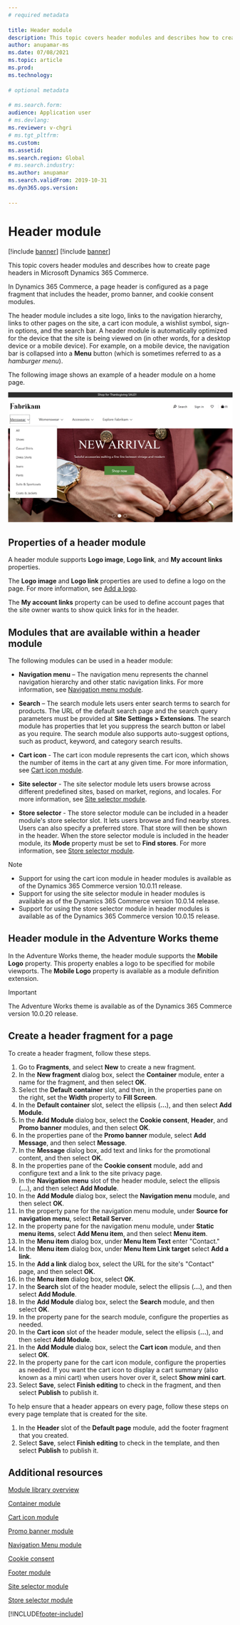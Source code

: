 ```yaml
---
# required metadata

title: Header module
description: This topic covers header modules and describes how to create page headers in Microsoft Dynamics 365 Commerce.
author: anupamar-ms
ms.date: 07/08/2021
ms.topic: article
ms.prod: 
ms.technology: 

# optional metadata

# ms.search.form: 
audience: Application user
# ms.devlang: 
ms.reviewer: v-chgri
# ms.tgt_pltfrm: 
ms.custom: 
ms.assetid: 
ms.search.region: Global
# ms.search.industry: 
ms.author: anupamar
ms.search.validFrom: 2019-10-31
ms.dyn365.ops.version: 

---
```


# Header module

[!include [banner](includes/banner.md)]
[!include [banner](includes/preview-banner.md)]

This topic covers header modules and describes how to create page headers in Microsoft Dynamics 365 Commerce.

In Dynamics 365 Commerce, a page header is configured as a page fragment that includes the header, promo banner, and cookie consent modules. 

The header module includes a site logo, links to the navigation hierarchy, links to other pages on the site, a cart icon module, a wishlist symbol, sign-in options, and the search bar. A header module is automatically optimized for the device that the site is being viewed on (in other words, for a desktop device or a mobile device). For example, on a mobile device, the navigation bar is collapsed into a **Menu** button (which is sometimes referred to as a *hamburger menu*).

The following image shows an example of a header module on a home page.

![Example of a header module.](./media/ecommerce-header.png)

## Properties of a header module

A header module supports **Logo image**, **Logo link**, and **My account links** properties. 

The **Logo image** and **Logo link** properties are used to define a logo on the page. For more information, see [Add a logo](add-logo.md). 

The **My account links** property can be used to define account pages that the site owner wants to show quick links for in the header.

## Modules that are available within a header module

The following modules can be used in a header module:

- **Navigation menu** – The navigation menu represents the channel navigation hierarchy and other static navigation links. For more information, see [Navigation menu module](nav-menu-module.md).

- **Search** – The search module lets users enter search terms to search for products. The URL of the default search page and the search query parameters must be provided at **Site Settings \> Extensions**. The search module has properties that let you suppress the search button or label as you require. The search module also supports auto-suggest options, such as product, keyword, and category search results.

- **Cart icon** - The cart icon module represents the cart icon, which shows the number of items in the cart at any given time. For more information, see [Cart icon module](cart-icon-module.md).

- **Site selector** - The site selector module lets users browse across different predefined sites, based on market, regions, and locales. For more information, see [Site selector module](site-selector.md).

- **Store selector** - The store selector module can be included in a header module's store selector slot. It lets users browse and find nearby stores. Users can also specify a preferred store. That store will then be shown in the header. When the store selector module is included in the header module, its **Mode** property must be set to **Find stores**. For more information, see [Store selector module](store-selector.md).

> [!NOTE]
> - Support for using the cart icon module in header modules is available as of the Dynamics 365 Commerce version 10.0.11 release.
> - Support for using the site selector module in header modules is available as of the Dynamics 365 Commerce version 10.0.14 release.
> - Support for using the store selector module in header modules is available as of the Dynamics 365 Commerce version 10.0.15 release.

## Header module in the Adventure Works theme

In the Adventure Works theme, the header module supports the **Mobile Logo** property. This property enables a logo to be specified for mobile viewports. The **Mobile Logo** property is available as a module definition extension.

> [!IMPORTANT]
> The Adventure Works theme is available as of the Dynamics 365 Commerce version 10.0.20 release.

## Create a header fragment for a page

To create a header fragment, follow these steps.

1. Go to **Fragments**, and select **New** to create a new fragment.
1. In the **New fragment** dialog box, select the **Container** module, enter a name for the fragment, and then select **OK**.
1. Select the **Default container** slot, and then, in the properties pane on the right, set the **Width** property to **Fill Screen**.
1. In the **Default container** slot, select the ellipsis (**...**), and then select **Add Module**.
1. In the **Add Module** dialog box, select the **Cookie consent**, **Header**, and **Promo banner** modules, and then select **OK**.
1. In the properties pane of the **Promo banner** module, select **Add Message**, and then select **Message**.
1. In the **Message** dialog box, add text and links for the promotional content, and then select **OK**.
1. In the properties pane of the **Cookie consent** module, add and configure text and a link to the site privacy page.
1. In the **Navigation menu** slot of the header module, select the ellipsis (**...**), and then select **Add Module**.
1. In the **Add Module** dialog box, select the **Navigation menu** module, and then select **OK**.
1. In the property pane for the navigation menu module, under **Source for navigation menu**, select **Retail Server**.
1. In the property pane for the navigation menu module, under **Static menu items**, select **Add Menu item**, and then select **Menu item**. 
1. In the **Menu item** dialog box, under **Menu Item Text** enter "Contact."
1. In the **Menu item** dialog box, under **Menu Item Link target** select **Add a link**.
1. In the **Add a link** dialog box, select the URL for the site's "Contact" page, and then select **OK**.  
1. In the **Menu item** dialog box, select **OK**.
1. In the **Search** slot of the header module, select the ellipsis (**...**), and then select **Add Module**.
1. In the **Add Module** dialog box, select the **Search** module, and then select **OK**.
1. In the property pane for the search module, configure the properties as needed.
1. In the **Cart icon** slot of the header module, select the ellipsis (**...**), and then select **Add Module**.
1. In the **Add Module** dialog box, select the **Cart icon** module, and then select **OK**.
1. In the property pane for the cart icon module, configure the properties as needed. If you want the cart icon to display a cart summary (also known as a mini cart) when users hover over it, select **Show mini cart**.
1. Select **Save**, select **Finish editing** to check in the fragment, and then select **Publish** to publish it.

To help ensure that a header appears on every page, follow these steps on every page template that is created for the site.

1. In the **Header** slot of the **Default page** module, add the footer fragment that you created.
1. Select **Save**, select **Finish editing** to check in the template, and then select **Publish** to publish it.

## Additional resources

[Module library overview](starter-kit-overview.md)

[Container module](add-container-module.md)

[Cart icon module](cart-icon-module.md)

[Promo banner module](add-alert.md)

[Navigation Menu module](nav-menu-module.md) 

[Cookie consent](cookie-consent-module.md)

[Footer module](author-footer-module.md)

[Site selector module](site-selector.md)

[Store selector module](store-selector.md)


[!INCLUDE[footer-include](../includes/footer-banner.md)]
